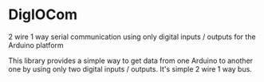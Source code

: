 # DigIOCom
2 wire 1 way serial communication using only digital inputs / outputs for the Arduino platform

This library provides a simple way to get data from one Arduino to another one by using only two digital inputs / outputs. It's simple 2 wire 1 way bus.
